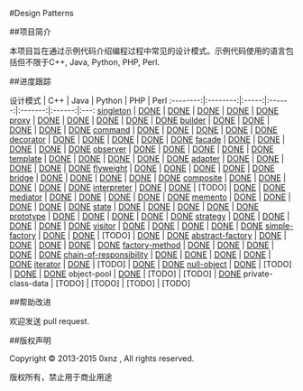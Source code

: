 #Design Patterns

##项目简介

本项目旨在通过示例代码介绍编程过程中常见的设计模式。示例代码使用的语言包括但不限于C++, Java, Python, PHP, Perl.

##进度跟踪

设计模式 | C++ | Java | Python | PHP | Perl
:--------:|:--------:|:-----:|:------:|:-------:|:------:|:---:
[singleton](./src/singleton/singleton.md) | [DONE](./src/singleton/cpp) | [DONE](./src/java) | [DONE](./src/singleton/python) | [DONE](./src/singleton/php) | [DONE](./src/singleton/perl)
[proxy](./src/proxy/proxy.md) | [DONE](./src/proxy/cpp) | [DONE](./src/java) | [DONE](./src/proxy/python) | [DONE](./src/proxy/php) | [DONE](./src/proxy/perl)
[builder](./src/builder/builder.md) | [DONE](./src/builder/cpp) | [DONE](./src/java) | [DONE](./src/builder/python) | [DONE](./src/builder/php) | [DONE](./src/builder/perl)
[command](./src/command/command.md) | [DONE](./src/command/cpp) | [DONE](./src/java) | [DONE](./src/command/python) | [DONE](./src/command/php) | [DONE](./src/command/perl)
[decorator](./src/decorator/decorator.md) | [DONE](./src/decorator/cpp) | [DONE](./src/java) | [DONE](./src/decorator/python) | [DONE](./src/decorator/php) | [DONE](./src/decorator/perl)
[facade](./src/facade/facade.md) | [DONE](./src/facade/cpp) | [DONE](./src/java) | [DONE](./src/facade/python) | [DONE](./src/facade/php) | [DONE](./src/facade/perl)
[observer](./src/observer/observer.md) | [DONE](./src/observer/cpp) | [DONE](./src/java) | [DONE](./src/observer/python) | [DONE](./src/observer/php) | [DONE](./src/observer/perl)
[template](./src/template/template.md) | [DONE](./src/template/cpp) | [DONE](./src/java) | [DONE](./src/template/python) | [DONE](./src/template/php) | [DONE](./src/template/perl)
[adapter](./src/adapter/adapter.md) | [DONE](./src/adapter/cpp) | [DONE](./src/java) | [DONE](./src/adapter/python) | [DONE](./src/adapter/php) | [DONE](./src/adapter/perl)
[flyweight](./src/flyweight/flyweight.md) | [DONE](./src/flyweight/cpp) | [DONE](./src/java) | [DONE](./src/flyweight/python) | [DONE](./src/flyweight/php) | [DONE](./src/flyweight/perl)
[bridge](./src/bridge/bridge.md) | [DONE](./src/bridge/cpp) | [DONE](./src/java) | [DONE](./src/bridge/python) | [DONE](./src/bridge/php) | [DONE](./src/bridge/perl)
[composite](./src/composite/composite.md) | [DONE](./src/composite/cpp) | [DONE](./src/java) | [DONE](./src/composite/python) | [DONE](./src/composite/php) | [DONE](./src/composite/perl)
[interpreter](./src/interpreter/interpreter.md) | [DONE](./src/interpreter/cpp) | [DONE](./src/java) | [TODO] | [DONE](./src/interpreter/php) | [DONE](./src/interpreter/perl)
[mediator](./src/mediator/mediator.md) | [DONE](./src/mediator/cpp) | [DONE](./src/java) | [DONE](./src/mediator/python) | [DONE](./src/mediator/php) | [DONE](./src/mediator/perl)
[memento](./src/memento/memento.md) | [DONE](./src/memento/cpp) | [DONE](./src/java) | [DONE](./src/memento/python) | [DONE](./src/memento/php) | [DONE](./src/memento/perl)
[state](./src/state/state.md) | [DONE](./src/state/cpp) | [DONE](./src/java) | [DONE](./src/state/python) | [DONE](./src/state/php) | [DONE](./src/state/perl)
[prototype](./src/prototype/prototype.md) | [DONE](./src/prototype/cpp) | [DONE](./src/java) | [DONE](./src/prototype/python) | [DONE](./src/prototype/php) | [DONE](./src/prototype/perl)
[strategy](./src/strategy/strategy.md) | [DONE](./src/strategy/cpp) | [DONE](./src/java) | [DONE](./src/strategy/python) | [DONE](./src/strategy/php) | [DONE](./src/strategy/perl)
[visitor](./src/visitor/visitor.md) | [DONE](./src/visitor/cpp) | [DONE](./src/java) | [DONE](./src/visitor/python) | [DONE](./src/visitor/php) | [DONE](./src/visitor/perl)
[simple-factory](./src/simple-factory/simple-factory.md) | [DONE](./src/simple-factory/cpp) | [DONE](./src/simple-factory/java) | [TODO] | [DONE](./src/simple-factory/php) | [DONE](./src/simple-factory/perl)
[abstract-factory](./src/abstract-factory/abstract-factory.md) | [DONE](./src/abstract-factory/cpp) | [DONE](./src/abstract-factory/java) | [DONE](./src/abstract-factory/python) | [DONE](./src/abstract-factory/php) | [DONE](./src/abstract-factory/perl)
[factory-method](./src/factory-method/factory-method.md) | [DONE](./src/factory-method/cpp) | [DONE](./src/factory-method/java) | [DONE](./src/factory-method/python) | [DONE](./src/factory-method/php) | [DONE](./src/factory-method/perl)
[chain-of-responsibility](./src/chain-of-responsibility/chain-of-responsibility.md) | [DONE](./src/chain-of-responsibility/cpp) | [DONE](./src/chain-of-responsibility/java) | [DONE](./src/chain-of-responsibility/python) | [DONE](./src/chain-of-responsibility/php) | [DONE](./src/chain-of-responsibility/perl)
[iterator](./src/iterator/iterator.md) | [DONE](./src/iterator/cpp) | [TODO] | [DONE](./src/iterator/python) | [DONE](./src/iterator/perl)
[null-object](./src/null-object/null-object.md) | [DONE](./src/null-object/cpp) | [TODO] | [DONE](./src/null-object/python) | [DONE](./src/null-object/php)
object-pool | [DONE](./src/object-pool/object-pool.md) | [TODO] | [TODO] | [DONE](./src/object-pool/python)
private-class-data | [TODO] | [TODO] | [TODO] | [TODO]

<!-- [PHP](https://github.com/domnikl/DesignPatternsPHP) DONE -->


##帮助改进

欢迎发送 pull request.

##版权声明

Copyright © 2013-2015 0xnz , All rights reserved.

版权所有，禁止用于商业用途
